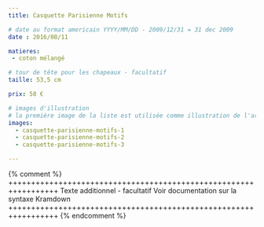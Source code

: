 ```yaml
---
title: Casquette Parisienne Motifs

# date au format americain YYYY/MM/DD - 2009/12/31 = 31 dec 2009
date : 2016/08/11

matieres:
 - coton mélangé

# tour de tête pour les chapeaux - facultatif
taille: 53,5 cm

prix: 58 €

# images d'illustration
# la première image de la liste est utilisée comme illustration de l'article dans les pages de listing.
images:
  - casquette-parisienne-motifs-1
  - casquette-parisienne-motifs-2
  - casquette-parisienne-motifs-3

---
```

{% comment %} +++++++++++++++++++++++++++++++++++++++++++++++++++++++++++++++++
              Texte additionnel - facultatif
              Voir documentation sur la syntaxe Kramdown
+++++++++++++++++++++++++++++++++++++++++++++++++++++++++++++++++ {% endcomment %}
